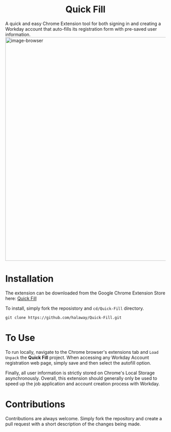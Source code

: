 <h1 align="center"> Quick Fill </h1>
A quick and easy Chrome Extension tool for both signing in and creating a Workday account that auto-fills its registration form with pre-saved user information.

<img width="700" alt="image-browser" src="https://github.com/user-attachments/assets/27a6fd61-c4b2-40d5-9eb1-94e8b22a1278">

# Installation

The extension can be downloaded from the Google Chrome Extension Store here: [Quick Fill](https://chromewebstore.google.com/detail/quick-fill/pfbbpdklmganoljhiceopghgjdmnmidd?authuser=0&hl=en)


To install, simply fork the reposistory and ```cd/Quick-Fill``` directory.
```
git clone https://github.com/halaway/Quick-Fill.git
```

# To Use
To run locally, navigate to the Chrome browser's extensions tab and ```Load Unpack``` the **Quick Fill** project.
When accessing any Workday Account registration web page, simply save and then select the autofill option.

Finally, all user information is strictly stored on Chrome's Local Storage asynchronously. Overall, this extension should generally only be used to speed up the job application and account creation process with Workday.

# Contributions
Contributions are always welcome. Simply fork the repository and create a pull request with a short description of the changes being made.